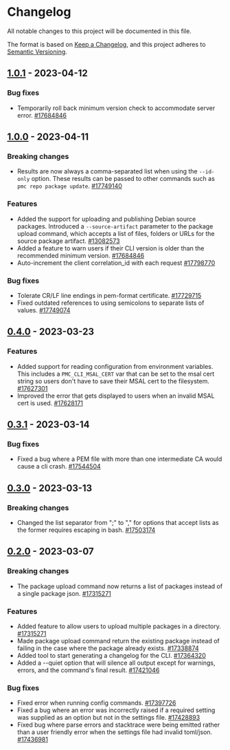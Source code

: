 # Changelog

All notable changes to this project will be documented in this file.

The format is based on [Keep a Changelog](https://keepachangelog.com/en/1.0.0/), and this project adheres to [Semantic Versioning](https://semver.org/spec/v2.0.0.html).

<!-- towncrier release notes start -->

## [1.0.1](https://msazure.visualstudio.com/One/_artifacts/feed/Compute-PMC/PyPI/pmc-cli/overview/1.0.1) - 2023-04-12


### Bug fixes

- Temporarily roll back minimum version check to accommodate server error. [#17684846](https://msazure.visualstudio.com/One/_workitems/edit/17684846)


## [1.0.0](https://msazure.visualstudio.com/One/_artifacts/feed/Compute-PMC/PyPI/pmc-cli/overview/1.0.0) - 2023-04-11


### Breaking changes

- Results are now always a comma-separated list when using the `--id-only` option. These results can
  be passed to other commands such as `pmc repo package update`. [#17749140](https://msazure.visualstudio.com/One/_workitems/edit/17749140)


### Features

- Added the support for uploading and publishing Debian source packages.
  Introduced a `--source-artifact` parameter to the package upload command, which accepts a list
  of files, folders or URLs for the source package artifact. [#13082573](https://msazure.visualstudio.com/One/_workitems/edit/13082573)
- Added a feature to warn users if their CLI version is older than the recommended minimum version. [#17684846](https://msazure.visualstudio.com/One/_workitems/edit/17684846)
- Auto-increment the client correlation_id with each request [#17798770](https://msazure.visualstudio.com/One/_workitems/edit/17798770)


### Bug fixes

- Tolerate CR/LF line endings in pem-format certificate. [#17729715](https://msazure.visualstudio.com/One/_workitems/edit/17729715)
- Fixed outdated references to using semicolons to separate lists of values. [#17749074](https://msazure.visualstudio.com/One/_workitems/edit/17749074)


## [0.4.0](https://msazure.visualstudio.com/One/_artifacts/feed/Compute-PMC/PyPI/pmc-cli/overview/0.4.0) - 2023-03-23


### Features

- Added support for reading configuration from environment variables. This includes a
  `PMC_CLI_MSAL_CERT` var that can be set to the msal cert string so users don't have to save their
  MSAL cert to the filesystem. [#17627301](https://msazure.visualstudio.com/One/_workitems/edit/17627301)
- Improved the error that gets displayed to users when an invalid MSAL cert is used. [#17628171](https://msazure.visualstudio.com/One/_workitems/edit/17628171)


## [0.3.1](https://msazure.visualstudio.com/One/_artifacts/feed/Compute-PMC/PyPI/pmc-cli/overview/0.3.1) - 2023-03-14


### Bug fixes

- Fixed a bug where a PEM file with more than one intermediate CA would cause a cli crash. [#17544504](https://msazure.visualstudio.com/One/_workitems/edit/17544504)


## [0.3.0](https://msazure.visualstudio.com/One/_artifacts/feed/Compute-PMC/PyPI/pmc-cli/overview/0.3.0) - 2023-03-13


### Breaking changes

- Changed the list separator from ";" to "," for options that accept lists as the former requires
  escaping in bash. [#17503174](https://msazure.visualstudio.com/One/_workitems/edit/17503174)


## [0.2.0](https://msazure.visualstudio.com/One/_artifacts/feed/Compute-PMC/PyPI/pmc-cli/overview/0.2.0) - 2023-03-07


### Breaking changes

- The package upload command now returns a list of packages instead of a single package json. [#17315271](https://msazure.visualstudio.com/One/_workitems/edit/17315271)


### Features

- Added feature to allow users to upload multiple packages in a directory. [#17315271](https://msazure.visualstudio.com/One/_workitems/edit/17315271)
- Made package upload command return the existing package instead of failing in the case where the
  package already exists. [#17338874](https://msazure.visualstudio.com/One/_workitems/edit/17338874)
- Added tool to start generating a changelog for the CLI. [#17364320](https://msazure.visualstudio.com/One/_workitems/edit/17364320)
- Added a --quiet option that will silence all output except for warnings, errors, and the command's final result. [#17421046](https://msazure.visualstudio.com/One/_workitems/edit/17421046)


### Bug fixes

- Fixed error when running config commands. [#17397726](https://msazure.visualstudio.com/One/_workitems/edit/17397726)
- Fixed a bug where an error was incorrectly raised if a required setting was supplied as an option
  but not in the settings file. [#17428893](https://msazure.visualstudio.com/One/_workitems/edit/17428893)
- Fixed bug where parse errors and stacktrace were being emitted rather than a user friendly error
  when the settings file had invalid toml/json. [#17436981](https://msazure.visualstudio.com/One/_workitems/edit/17436981)
